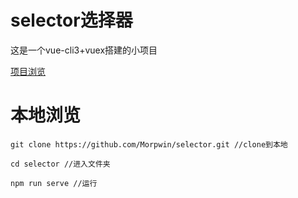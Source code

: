 # selector选择器

这是一个vue-cli3+vuex搭建的小项目

[项目浏览](https://morpwin.github.io/selector/dist/#/)

# 本地浏览

    git clone https://github.com/Morpwin/selector.git //clone到本地
    
    cd selector //进入文件夹
    
    npm run serve //运行
